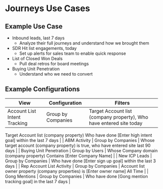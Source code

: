# Journeys Use Cases

## Example Use Case

- Inbound leads, last 7 days
    - Analyze their full journeys and understand how we brought them
- SDR Hit list engagements, today
    - Set up alerts for sales team to enable quick response
- List of Closed Won Deals
    - Pull deal retros for board meetings
- Buying Unit Penetration
    - Understand who we need to convert

## Example Configurations

| View | Configuration | Filters |
| --- | --- | --- |
| Account List Intent Tracking | Group by Companies | Target Account list (company property), Who have entered site today

Target Account list (company property) Who have done [Enter high intent goal] within the last 7 days |
| ABM Activity | Group by Companies | Whose target account (company property) is true, who have entered site last 90 days |
| Buying Unit Penetration | Group by Users  | Whose Company domain (company property) Contains [Enter Company Name]   |
| New ICP Leads | Group by Companies | Who have done [Enter sign up goal] within the last 3 days |
| Rep Account List Activity | Group by Companies | Account list owner property (company properties) is [Enter owner name] All Time  |
| Gong Mentions | Group by Companies  | Who have done [Gong mention tracking goal] in the last 7 days |